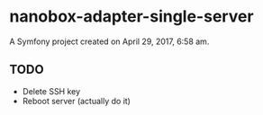 nanobox-adapter-single-server
=============================

A Symfony project created on April 29, 2017, 6:58 am.


## TODO

- Delete SSH key
- Reboot server (actually do it)